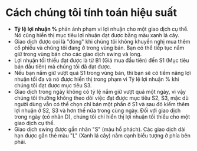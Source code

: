 # **Cách chúng tôi tính toán hiệu suất**
- **Tỷ lệ lợi nhuận %** phản ánh phạm vi lợi nhuận cho một giao dịch cụ thể. Nó cũng hiển thị mục tiêu lợi nhuận đạt được bằng màu xanh lá cây.
- Giao dịch được coi là "đóng" khi chúng tôi không khuyến nghị mua thêm cổ phiếu và chúng tôi đang ở trong vùng bán. Bạn có thể tiếp tục nắm giữ trong vùng bán cho các giao dịch swing và long.
- Lợi nhuận tối thiểu đạt được là từ B1 (Giá mua đầu tiên) đến S1 (Mục tiêu bán đầu tiên) mà chúng tôi đã đạt được.
- Nếu bạn nắm giữ vượt quá S1 trong vùng bán, thì bạn sẽ có tiềm năng lợi nhuận tối đa và nó được hiển thị trong phạm vi Tỷ lệ lợi nhuận % khi chúng tôi đạt được mục tiêu S3.
- Giao dịch trong ngày không có tỷ lệ nắm giữ vượt quá một ngày, vì vậy chúng tôi thường không theo dõi việc đạt được mục tiêu S2, S3, mặc dù người dùng vẫn có thể chọn chỉ bán một phần ở S1 và sau đó kiếm thêm lợi nhuận ở S2, S3 và hơn thế nữa trong cùng ngày. Đối với giao dịch trong ngày (có nhãn D), chúng tôi chỉ hiển thị lợi nhuận tối thiểu cho một giao dịch cụ thể.
- Giao dịch swing được gắn nhãn "S" (màu hổ phách). Các giao dịch dài hạn được gắn thẻ màu "L" (Xanh lá cây) nằm cạnh biểu tượng ở phía bên phải.